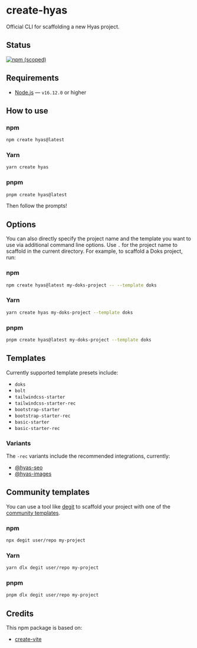 # create-hyas

Official CLI for scaffolding a new Hyas project.

## Status

[![npm (scoped)](https://img.shields.io/npm/v/create-hyas?style=flat-square)](https://www.npmjs.com/package/create-hyas)

## Requirements

- [Node.js](https://nodejs.org/) — `v16.12.0` or higher

## How to use

### npm

```bash
npm create hyas@latest
```

### Yarn

```bash
yarn create hyas
```

### pnpm

```bash
pnpm create hyas@latest
```

Then follow the prompts!

## Options

You can also directly specify the project name and the template you want to use via additional command line options. Use `.` for the project name to scaffold in the current directory. For example, to scaffold a Doks project, run:

### npm

```bash
npm create hyas@latest my-doks-project -- --template doks
```

### Yarn

```bash
yarn create hyas my-doks-project --template doks
```

### pnpm

```bash
pnpm create hyas@latest my-doks-project --template doks
```

## Templates

Currently supported template presets include:

- `doks`
- `bolt`
- `tailwindcss-starter`
- `tailwindcss-starter-rec`
- `bootstrap-starter`
- `bootstrap-starter-rec`
- `basic-starter`
- `basic-starter-rec`

### Variants

The `-rec` variants include the recommended integrations, currently:

- [@hyas-seo](https://github.com/gethyas/seo)
- [@hyas-images](https://github.com/gethyas/images)

## Community templates

You can use a tool like [degit](https://github.com/Rich-Harris/degit) to scaffold your project with one of the [community templates](https://gethyas.com/templates/community/). 

### npm

```bash
npx degit user/repo my-project
```

### Yarn

```bash
yarn dlx degit user/repo my-project
```

### pnpm

```bash
pnpm dlx degit user/repo my-project
```

## Credits

This npm package is based on:

- [create-vite](https://github.com/vitejs/vite/tree/main/packages/create-vite)
